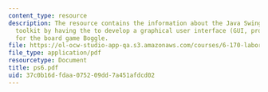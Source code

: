 ```yaml
---
content_type: resource
description: The resource contains the information about the Java Swing windowing
  toolkit by having the to develop a graphical user interface (GUI, pronounced gooey)
  for the board game Boggle.
file: https://ol-ocw-studio-app-qa.s3.amazonaws.com/courses/6-170-laboratory-in-software-engineering-fall-2005/37c0b16dfdaa075209dd7a451afdcd02_ps6.pdf
file_type: application/pdf
resourcetype: Document
title: ps6.pdf
uid: 37c0b16d-fdaa-0752-09dd-7a451afdcd02
---
```

